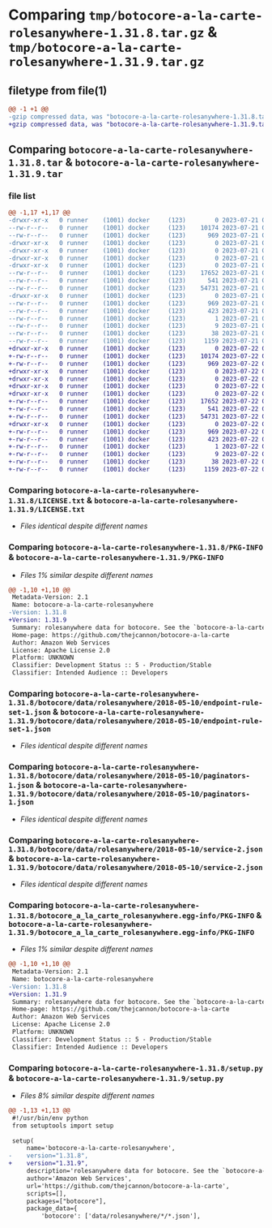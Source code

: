# Comparing `tmp/botocore-a-la-carte-rolesanywhere-1.31.8.tar.gz` & `tmp/botocore-a-la-carte-rolesanywhere-1.31.9.tar.gz`

## filetype from file(1)

```diff
@@ -1 +1 @@
-gzip compressed data, was "botocore-a-la-carte-rolesanywhere-1.31.8.tar", last modified: Fri Jul 21 01:21:51 2023, max compression
+gzip compressed data, was "botocore-a-la-carte-rolesanywhere-1.31.9.tar", last modified: Sat Jul 22 01:20:52 2023, max compression
```

## Comparing `botocore-a-la-carte-rolesanywhere-1.31.8.tar` & `botocore-a-la-carte-rolesanywhere-1.31.9.tar`

### file list

```diff
@@ -1,17 +1,17 @@
-drwxr-xr-x   0 runner    (1001) docker     (123)        0 2023-07-21 01:21:51.039476 botocore-a-la-carte-rolesanywhere-1.31.8/
--rw-r--r--   0 runner    (1001) docker     (123)    10174 2023-07-21 01:21:50.000000 botocore-a-la-carte-rolesanywhere-1.31.8/LICENSE.txt
--rw-r--r--   0 runner    (1001) docker     (123)      969 2023-07-21 01:21:51.039476 botocore-a-la-carte-rolesanywhere-1.31.8/PKG-INFO
-drwxr-xr-x   0 runner    (1001) docker     (123)        0 2023-07-21 01:21:51.035476 botocore-a-la-carte-rolesanywhere-1.31.8/botocore/
-drwxr-xr-x   0 runner    (1001) docker     (123)        0 2023-07-21 01:21:51.035476 botocore-a-la-carte-rolesanywhere-1.31.8/botocore/data/
-drwxr-xr-x   0 runner    (1001) docker     (123)        0 2023-07-21 01:21:51.035476 botocore-a-la-carte-rolesanywhere-1.31.8/botocore/data/rolesanywhere/
-drwxr-xr-x   0 runner    (1001) docker     (123)        0 2023-07-21 01:21:51.039476 botocore-a-la-carte-rolesanywhere-1.31.8/botocore/data/rolesanywhere/2018-05-10/
--rw-r--r--   0 runner    (1001) docker     (123)    17652 2023-07-21 01:21:06.000000 botocore-a-la-carte-rolesanywhere-1.31.8/botocore/data/rolesanywhere/2018-05-10/endpoint-rule-set-1.json
--rw-r--r--   0 runner    (1001) docker     (123)      541 2023-07-21 01:21:06.000000 botocore-a-la-carte-rolesanywhere-1.31.8/botocore/data/rolesanywhere/2018-05-10/paginators-1.json
--rw-r--r--   0 runner    (1001) docker     (123)    54731 2023-07-21 01:21:06.000000 botocore-a-la-carte-rolesanywhere-1.31.8/botocore/data/rolesanywhere/2018-05-10/service-2.json
-drwxr-xr-x   0 runner    (1001) docker     (123)        0 2023-07-21 01:21:51.039476 botocore-a-la-carte-rolesanywhere-1.31.8/botocore_a_la_carte_rolesanywhere.egg-info/
--rw-r--r--   0 runner    (1001) docker     (123)      969 2023-07-21 01:21:51.000000 botocore-a-la-carte-rolesanywhere-1.31.8/botocore_a_la_carte_rolesanywhere.egg-info/PKG-INFO
--rw-r--r--   0 runner    (1001) docker     (123)      423 2023-07-21 01:21:51.000000 botocore-a-la-carte-rolesanywhere-1.31.8/botocore_a_la_carte_rolesanywhere.egg-info/SOURCES.txt
--rw-r--r--   0 runner    (1001) docker     (123)        1 2023-07-21 01:21:51.000000 botocore-a-la-carte-rolesanywhere-1.31.8/botocore_a_la_carte_rolesanywhere.egg-info/dependency_links.txt
--rw-r--r--   0 runner    (1001) docker     (123)        9 2023-07-21 01:21:51.000000 botocore-a-la-carte-rolesanywhere-1.31.8/botocore_a_la_carte_rolesanywhere.egg-info/top_level.txt
--rw-r--r--   0 runner    (1001) docker     (123)       38 2023-07-21 01:21:51.039476 botocore-a-la-carte-rolesanywhere-1.31.8/setup.cfg
--rw-r--r--   0 runner    (1001) docker     (123)     1159 2023-07-21 01:21:50.000000 botocore-a-la-carte-rolesanywhere-1.31.8/setup.py
+drwxr-xr-x   0 runner    (1001) docker     (123)        0 2023-07-22 01:20:52.117337 botocore-a-la-carte-rolesanywhere-1.31.9/
+-rw-r--r--   0 runner    (1001) docker     (123)    10174 2023-07-22 01:20:51.000000 botocore-a-la-carte-rolesanywhere-1.31.9/LICENSE.txt
+-rw-r--r--   0 runner    (1001) docker     (123)      969 2023-07-22 01:20:52.117337 botocore-a-la-carte-rolesanywhere-1.31.9/PKG-INFO
+drwxr-xr-x   0 runner    (1001) docker     (123)        0 2023-07-22 01:20:52.117337 botocore-a-la-carte-rolesanywhere-1.31.9/botocore/
+drwxr-xr-x   0 runner    (1001) docker     (123)        0 2023-07-22 01:20:52.117337 botocore-a-la-carte-rolesanywhere-1.31.9/botocore/data/
+drwxr-xr-x   0 runner    (1001) docker     (123)        0 2023-07-22 01:20:52.117337 botocore-a-la-carte-rolesanywhere-1.31.9/botocore/data/rolesanywhere/
+drwxr-xr-x   0 runner    (1001) docker     (123)        0 2023-07-22 01:20:52.117337 botocore-a-la-carte-rolesanywhere-1.31.9/botocore/data/rolesanywhere/2018-05-10/
+-rw-r--r--   0 runner    (1001) docker     (123)    17652 2023-07-22 01:20:09.000000 botocore-a-la-carte-rolesanywhere-1.31.9/botocore/data/rolesanywhere/2018-05-10/endpoint-rule-set-1.json
+-rw-r--r--   0 runner    (1001) docker     (123)      541 2023-07-22 01:20:09.000000 botocore-a-la-carte-rolesanywhere-1.31.9/botocore/data/rolesanywhere/2018-05-10/paginators-1.json
+-rw-r--r--   0 runner    (1001) docker     (123)    54731 2023-07-22 01:20:09.000000 botocore-a-la-carte-rolesanywhere-1.31.9/botocore/data/rolesanywhere/2018-05-10/service-2.json
+drwxr-xr-x   0 runner    (1001) docker     (123)        0 2023-07-22 01:20:52.117337 botocore-a-la-carte-rolesanywhere-1.31.9/botocore_a_la_carte_rolesanywhere.egg-info/
+-rw-r--r--   0 runner    (1001) docker     (123)      969 2023-07-22 01:20:52.000000 botocore-a-la-carte-rolesanywhere-1.31.9/botocore_a_la_carte_rolesanywhere.egg-info/PKG-INFO
+-rw-r--r--   0 runner    (1001) docker     (123)      423 2023-07-22 01:20:52.000000 botocore-a-la-carte-rolesanywhere-1.31.9/botocore_a_la_carte_rolesanywhere.egg-info/SOURCES.txt
+-rw-r--r--   0 runner    (1001) docker     (123)        1 2023-07-22 01:20:52.000000 botocore-a-la-carte-rolesanywhere-1.31.9/botocore_a_la_carte_rolesanywhere.egg-info/dependency_links.txt
+-rw-r--r--   0 runner    (1001) docker     (123)        9 2023-07-22 01:20:52.000000 botocore-a-la-carte-rolesanywhere-1.31.9/botocore_a_la_carte_rolesanywhere.egg-info/top_level.txt
+-rw-r--r--   0 runner    (1001) docker     (123)       38 2023-07-22 01:20:52.117337 botocore-a-la-carte-rolesanywhere-1.31.9/setup.cfg
+-rw-r--r--   0 runner    (1001) docker     (123)     1159 2023-07-22 01:20:51.000000 botocore-a-la-carte-rolesanywhere-1.31.9/setup.py
```

### Comparing `botocore-a-la-carte-rolesanywhere-1.31.8/LICENSE.txt` & `botocore-a-la-carte-rolesanywhere-1.31.9/LICENSE.txt`

 * *Files identical despite different names*

### Comparing `botocore-a-la-carte-rolesanywhere-1.31.8/PKG-INFO` & `botocore-a-la-carte-rolesanywhere-1.31.9/PKG-INFO`

 * *Files 1% similar despite different names*

```diff
@@ -1,10 +1,10 @@
 Metadata-Version: 2.1
 Name: botocore-a-la-carte-rolesanywhere
-Version: 1.31.8
+Version: 1.31.9
 Summary: rolesanywhere data for botocore. See the `botocore-a-la-carte` package for more info.
 Home-page: https://github.com/thejcannon/botocore-a-la-carte
 Author: Amazon Web Services
 License: Apache License 2.0
 Platform: UNKNOWN
 Classifier: Development Status :: 5 - Production/Stable
 Classifier: Intended Audience :: Developers
```

### Comparing `botocore-a-la-carte-rolesanywhere-1.31.8/botocore/data/rolesanywhere/2018-05-10/endpoint-rule-set-1.json` & `botocore-a-la-carte-rolesanywhere-1.31.9/botocore/data/rolesanywhere/2018-05-10/endpoint-rule-set-1.json`

 * *Files identical despite different names*

### Comparing `botocore-a-la-carte-rolesanywhere-1.31.8/botocore/data/rolesanywhere/2018-05-10/paginators-1.json` & `botocore-a-la-carte-rolesanywhere-1.31.9/botocore/data/rolesanywhere/2018-05-10/paginators-1.json`

 * *Files identical despite different names*

### Comparing `botocore-a-la-carte-rolesanywhere-1.31.8/botocore/data/rolesanywhere/2018-05-10/service-2.json` & `botocore-a-la-carte-rolesanywhere-1.31.9/botocore/data/rolesanywhere/2018-05-10/service-2.json`

 * *Files identical despite different names*

### Comparing `botocore-a-la-carte-rolesanywhere-1.31.8/botocore_a_la_carte_rolesanywhere.egg-info/PKG-INFO` & `botocore-a-la-carte-rolesanywhere-1.31.9/botocore_a_la_carte_rolesanywhere.egg-info/PKG-INFO`

 * *Files 1% similar despite different names*

```diff
@@ -1,10 +1,10 @@
 Metadata-Version: 2.1
 Name: botocore-a-la-carte-rolesanywhere
-Version: 1.31.8
+Version: 1.31.9
 Summary: rolesanywhere data for botocore. See the `botocore-a-la-carte` package for more info.
 Home-page: https://github.com/thejcannon/botocore-a-la-carte
 Author: Amazon Web Services
 License: Apache License 2.0
 Platform: UNKNOWN
 Classifier: Development Status :: 5 - Production/Stable
 Classifier: Intended Audience :: Developers
```

### Comparing `botocore-a-la-carte-rolesanywhere-1.31.8/setup.py` & `botocore-a-la-carte-rolesanywhere-1.31.9/setup.py`

 * *Files 8% similar despite different names*

```diff
@@ -1,13 +1,13 @@
 #!/usr/bin/env python
 from setuptools import setup
 
 setup(
     name='botocore-a-la-carte-rolesanywhere',
-    version="1.31.8",
+    version="1.31.9",
     description='rolesanywhere data for botocore. See the `botocore-a-la-carte` package for more info.',
     author='Amazon Web Services',
     url='https://github.com/thejcannon/botocore-a-la-carte',
     scripts=[],
     packages=["botocore"],
     package_data={
         'botocore': ['data/rolesanywhere/*/*.json'],
```

